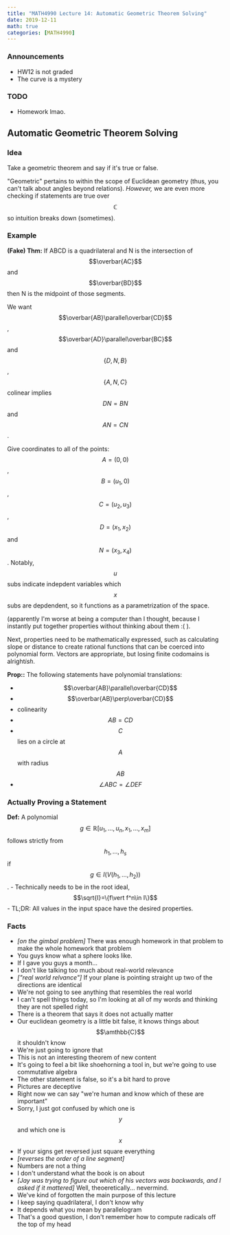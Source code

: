 ```yaml
---
title: "MATH4990 Lecture 14: Automatic Geometric Theorem Solving"
date: 2019-12-11
math: true
categories: [MATH4990]
---
```


### Announcements

- HW12 is not graded
- The curve is a mystery

### TODO

- Homework lmao.

## Automatic Geometric Theorem Solving

### Idea

Take a geometric theorem and say if it's true or false.

"Geometric" pertains to within the scope of Euclidean geometry (thus, you can't talk about angles beyond relations). *However,* we are even more checking if statements are true over $$\mathbb{C}$$ so intuition breaks down (sometimes).

### Example

**(Fake) Thm:** If ABCD is a quadrilateral and N is the intersection of $$\overbar{AC}$$ and $$\overbar{BD}$$ then N is the midpoint of those segments.

We want $$\overbar{AB}\parallel\overbar{CD}$$, $$\overbar{AD}\parallel\overbar{BC}$$ and $$\{D,N,B\}$$, $$\{A,N,C\}$$ colinear implies $$DN=BN$$ and $$AN=CN$$. 

Give coordinates to all of the points: $$A=(0,0)$$, $$B=(u_1,0)$$, $$C=(u_2,u_3)$$, $$D=(x_1,x_2)$$ and $$N=(x_3,x_4)$$. Notably, $$u$$ subs indicate indepdent variables which $$x$$ subs are depdendent, so it functions as a parametrization of the space.

(apparently I'm worse at being a computer than I thought, because I instantly put together properties without thinking about them :( ).

Next, properties need to be mathematically expressed, such as calculating slope or distance to create rational functions that can be coerced into polynomial form. Vectors are appropriate, but losing finite codomains is alright*ish*.

**Prop::** The following statements have polynomial translations:

- $$\overbar{AB}\parallel\overbar{CD}$$
- $$\overbar{AB}\perp\overbar{CD}$$
- colinearity
- $$AB=CD$$
- $$C$$ lies on a circle at $$A$$ with radius $$AB$$
- $$\angle ABC=\angle DEF$$

### Actually Proving a Statement

**Def:** A polynomial $$g\in \mathbb{R}[u_1,\dots,u_n,x_1,\dots,x_m]$$ follows strictly from $$h_1,\dots,h_s$$ if $$g\in I(V(h_1,\dots,h_2))$$. 
    - Technically needs to be in the root ideal, $$\sqrt{I}=\{f\vert f^n\in I\}$$
    - TL;DR: All values in the input space have the desired properties.

### Facts

- *[on the gimbal problem]* There was enough homework in that problem to make the whole homework that problem
- You guys know what a sphere looks like.
- If I gave you guys a month...
- I don't like talking too much about real-world relevance
- *["real world relvance"]* If your plane is pointing straight up two of the directions are identical
- We're not going to see anything that resembles the real world
- I can't spell things today, so I'm looking at all of my words and thinking they are not spelled right
- There is a theorem that says it does not actually matter
- Our euclidean geometry is a little bit false, it knows things about $$\amthbb{C}$$ it shouldn't know
- We're just going to ignore that
- This is not an interesting theorem of new content
- It's going to feel a bit like shoehorning a tool in, but we're going to use commutative algebra
- The other statement is false, so it's a bit hard to prove
- Pictures are deceptive
- Right now we can say "we're human and know which of these are important"
- Sorry, I just got confused by which one is $$y$$ and which one is $$x$$
- If your signs get reversed just square everything
- *[reverses the order of a line segment]*
- Numbers are not a thing
- I don't understand what the book is on about
- *[Jay was trying to figure out which of his vectors was backwards, and I asked if it mattered]* Well, theoeretically... nevermind.
- We've kind of forgotten the main purpose of this lecture
- I keep saying quadrilateral, I don't know why 
- It depends what you mean by parallelogram
- That's a good question, I don't remember how to compute radicals off the top of my head